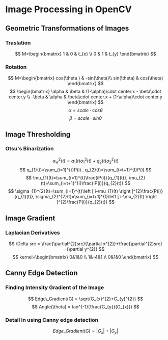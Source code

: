 <script type="text/javascript" src="http://cdn.mathjax.org/mathjax/latest/MathJax.js?config=default"></script>

# Image Processing in OpenCV
## Geometric Transformations of Images
### Traslation
$$
M=\begin{bmatrix}
1 & 0 & t_{x}
\\
0 & 1 & t_{y}     
\end{bmatrix}
$$

### Rotation
$$
M=\begin{bmatrix}
cos(\theta ) & -sin(\theta)\\ 
sin(\theta) & cos(\theta)
\end{bmatrix}
$$
$$
\begin{bmatrix}
    \alpha & \beta & (1-\alpha)\cdot center.x - \beta\cdot center.y
    \\
    -\beta & \alpha & \beta\cdot center.x + (1-\alpha)\cdot center.y
\end{bmatrix}
$$
$$
\alpha = scale \cdot cos\theta 
$$
$$
\beta = scale \cdot sin\theta
$$

## Image Thresholding
### Otsu's Binarization
$$
\sigma_{w}^{2}(t) = q_{1}(t)\sigma_{1}^{2}(t) + q_{2}(t)\sigma_{2}^{2}(t)
$$
$$
q_{1}(t)=\sum_{i=1}^{t}P(i) , q_{2}(t)=\sum_{i=t+1}^{I}P(i) 
$$
$$
\mu_{1}(t)=\sum_{i=1}^{t}\frac{iP(i)}{q_{1}(t)}, \mu_{2}(t)=\sum_{i=t+1}^{I}\frac{iP(i)}{q_{2}(t)}
$$
$$
\sigma_{1}^{2}(t)=\sum_{i=1}^{t}\left [ i-\mu_{1}(t) \right ]^{2}\frac{P(i)}{q_{1}(t)}, \sigma_{2}^{2}(t)=\sum_{i=t+1}^{I}\left [ i-\mu_{2}(t) \right ]^{2}\frac{P(i)}{q_{2}(t)}
$$

## Image Gradient
### Laplacian Derivatives
$$
\Delta src = \frac{\partial^{2}src}{\partial x^{2}}+\frac{\partial^{2}src}{\partial y^{2}}
$$
$$
kernel=\begin{bmatrix}
    0&1&0
    \\
    1&-4&1
    \\
    0&1&0
\end{bmatrix}
$$

## Canny Edge Detection
### Finding Intensity Gradient of the Image
$$
Edge\_Gradient(G) = \sqrt{G_{x}^{2}+G_{y}^{2}}
$$
$$
Angle(\theta) = tan^{-1}(\frac{G_{y}}{G_{x}})
$$

### Detail in using Canny edge detection 
$$
Edge\_Gradient(G) = \left| G_{x} \right| + \left| G_{y} \right|
$$
